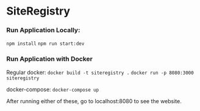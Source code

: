 # SiteRegistry

### Run Application Locally:

`npm install`
`npm run start:dev`

### Run Application with Docker

Regular docker:
`docker build -t siteregistry .`
`docker run -p 8080:3000 siteregistry`

docker-compose:
`docker-compose up`

After running either of these, go to localhost:8080 to see the website.
